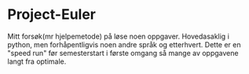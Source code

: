 # Project-Euler
Mitt forsøk(mr hjelpemetode) på løse noen oppgaver. Hovedasaklig i python, men forhåpentligvis noen andre språk og etterhvert. Dette er en "speed run" før semesterstart i første omgang så mange av oppgavene langt fra optimale.
